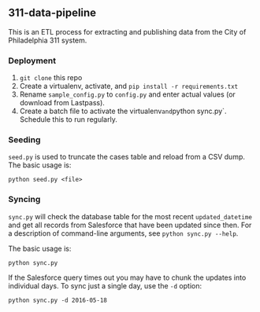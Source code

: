 ## 311-data-pipeline

This is an ETL process for extracting and publishing data from the City of 
Philadelphia 311 system.

### Deployment

1. `git clone` this repo
2. Create a virtualenv, activate, and `pip install -r requirements.txt`
3. Rename `sample_config.py` to `config.py` and enter actual values (or download from Lastpass).
4. Create a batch file to activate the virtualenv` and `python sync.py`. Schedule this to run regularly.

### Seeding

`seed.py` is used to truncate the cases table and reload from a CSV dump. The basic usage is:

    python seed.py <file>

### Syncing

`sync.py` will check the database table for the most recent `updated_datetime` and get all records from Salesforce that have been updated since then. For a description of command-line arguments, see `python sync.py --help`.

The basic usage is:

    python sync.py

If the Salesforce query times out you may have to chunk the updates into individual days. To sync just a single day, use the `-d` option:

    python sync.py -d 2016-05-18
